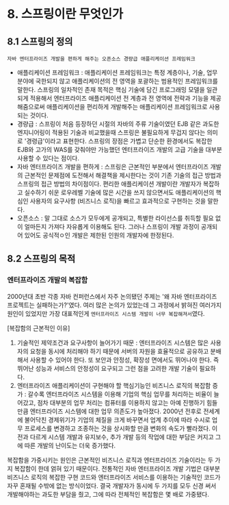 # 8. 스프링이란 무엇인가
## 8.1 스프링의 정의
`자바 엔터프라이즈 개발을 편하게 해주는 오픈소스 경량급 애플리케이션 프레임워크`

* 애플리케이션 프레임워크 : 애플리케이션 프레임워크는 특정 계층이나, 기술, 업무 분야에 국한되지 않고 애플리케이션의 전 영역을 포괄하는 범용적인 프레임워크를 말한다. 스프링의 일차적인 존재 목적은 핵심 기술에 담긴 프로그래밍 모델을 일관되게 적용해서 엔터프라이즈 애플리케이션 전 계층과 전 영역에 전략과 기능을 제공해줌으로써 애플리케이션을 편리하게 개발해주는 애플리케이션 프레임워크로 사용되는 것이다.
* 경량급 : 스프링이 처음 등장하던 시절의 자바의 주류 기술이였던 EJB 같은 과도한 엔지니어링이 적용된 기술과 비교했을때 스프링은 불필요하게 무겁지 않다는 의미로 '경령급'이라고 표현한다. 스프링의 장점은 가볍고 단순한 환경에서도 복잡한 EJB와 고가의 WAS를 갖춰야만 가능했던 엔터프라이즈 개발의 고급 기술을 대부분 사용할 수 있다는 점이다. 
* 자바 엔터프라이즈 개발을 편하게 : 스프링은 근본적인 부분에서 엔터프라이즈 개발의 근본적인 문제점에 도전해서 해결책을 제시한다는 것이 기존 기술의 접근 방법과 스프링의 접근 방법의 차이점이다. 편리한 애플리케이션 개발이란 개발자가 복잡하고 실수하기 쉬운 로우레벨 기술에 많은 시간을 쓰지 않으면서도 애플리케이션의 핵심인 사용자의 요구사항 (비즈니스 로직)을 빠르고 효과적으로 구현하는 것을 말한다.
* 오픈소스 : 말 그대로 소스가 모두에게 공개되고, 특별한 라이선스를 취득할 필요 없이 얼마든지 가져다 자유롭게 이용해도 된다. 그러나 스프링이 개발 과정이 공개되어 있어도 공식적ㅇ인 개발은 제한된 인원의 개발자에 한정된다.  

## 8.2 스프링의 목적
### 엔터프라이즈 개발의 복잡함
2000년대 초반 각종 자바 컨퍼런스에서 자주 논의됐던 주제는 '왜 자바 엔터프라이즈 프로젝트는 실패하는가?'였다. 여러 많은 논의가 있었는데 그 과정에서 밝혀진 여러가지 원인이 있었지만 가장 대표적인게 `엔터프라이즈 시스템 개발이 너무 복잡해져서`였다.

[복잡함의 근본적인 이유]
1. 기술적인 제약조건과 요구사항이 늘어가기 때문 : 엔터프라이즈 시스템은 많은 사용자의 요청을 동시에 처리해야 하기 때문에 서버의 자원을 효율적으로 공유하고 분배해서 사용할 수 있어야 한다. 또 보안과 안정성, 확장성 면에서도 뛰어나야 한다. 즉 뛰어난 성능과 서비스의 안정성이 요구되고 그런 점을 고려한 개발 기술이 필요하다. 
2. 엔터프라이즈 애플리케이션이 구현해야 할 핵심기능인 비즈니스 로직의 복잡함 증가 : 갈수록 엔터프라이즈 시스템을 이용해 기업의 핵심 업무를 처리하는 비율이 늘어갔고, 점차 대부분의 업무 처리는 컴퓨터를 이용하지 않고는 아예 진행하기 힘들 만큼 엔터프라이즈 시스템에 대한 업무 의존도가 높아졌다. 2000년 전후로 전세계에 불어닥친 경제위기가 기업의 체질을 크게 바꾸면서 업계 추이에 따라 수시로 업무 프로세스를 변경하고 조종하는 것을 상시화할 만큼 변화의 속도가 빨라졌다. 이전과 다르게 시스템 개발과 유지보수, 추가 개발 등의 작업에 대한 부담은 커지고 그에 따른 개발의 난이도는 더욱 증가했다.

복잡함을 가중시키는 원인은 근본적인 비즈니스 로직과 엔터프라이즈 기술이라는 두 가지 복잡함이 한데 얽혀 있기 때문이다. 전통적인 자바 엔터프라이즈 개발 기법은 대부분 비즈니스 로직의 복잡한 구현 코드와 엔터프라이즈 서비스를 이용하는 기술적인 코드가 자꾸 혼재될 수밖에 없는 방식이었다. 결국 개발자가 동시에 두 가지를 모두 신경 써서 개발해야하는 과도한 부담을 줬고, 그에 따라 전체적인 복잡함은 몇 배로 가중됐다.

